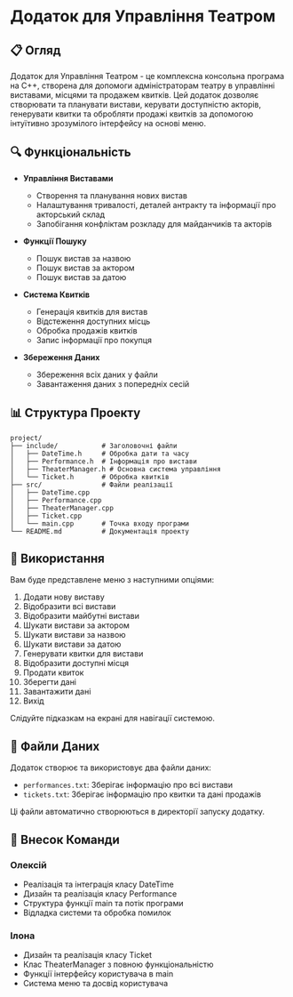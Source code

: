 # Додаток для Управління Театром

## 📋 Огляд

Додаток для Управління Театром - це комплексна консольна програма на C++, створена для допомоги адміністраторам театру в управлінні виставами, місцями та продажем квитків. Цей додаток дозволяє створювати та планувати вистави, керувати доступністю акторів, генерувати квитки та обробляти продажі квитків за допомогою інтуїтивно зрозумілого інтерфейсу на основі меню.

## 🔍 Функціональність

- **Управління Виставами**
  - Створення та планування нових вистав
  - Налаштування тривалості, деталей антракту та інформації про акторський склад
  - Запобігання конфліктам розкладу для майданчиків та акторів

- **Функції Пошуку**
  - Пошук вистав за назвою
  - Пошук вистав за актором
  - Пошук вистав за датою

- **Система Квитків**
  - Генерація квитків для вистав
  - Відстеження доступних місць
  - Обробка продажів квитків
  - Запис інформації про покупця

- **Збереження Даних**
  - Збереження всіх даних у файли
  - Завантаження даних з попередніх сесій

## 📊 Структура Проекту

```
project/
├── include/           # Заголовочні файли
│   ├── DateTime.h     # Обробка дати та часу
│   ├── Performance.h  # Інформація про вистави
│   ├── TheaterManager.h # Основна система управління
│   └── Ticket.h       # Обробка квитків
├── src/               # Файли реалізації
│   ├── DateTime.cpp
│   ├── Performance.cpp
│   ├── TheaterManager.cpp
│   ├── Ticket.cpp
│   └── main.cpp       # Точка входу програми
└── README.md          # Документація проекту
```

## 🚀 Використання

Вам буде представлене меню з наступними опціями:

1. Додати нову виставу
2. Відобразити всі вистави
3. Відобразити майбутні вистави
4. Шукати вистави за актором
5. Шукати вистави за назвою
6. Шукати вистави за датою
7. Генерувати квитки для вистави
8. Відобразити доступні місця
9. Продати квиток
10. Зберегти дані
11. Завантажити дані
0. Вихід

Слідуйте підказкам на екрані для навігації системою.

## 💾 Файли Даних

Додаток створює та використовує два файли даних:
- `performances.txt`: Зберігає інформацію про всі вистави
- `tickets.txt`: Зберігає інформацію про квитки та дані продажів

Ці файли автоматично створюються в директорії запуску додатку.

## 👥 Внесок Команди

### Олексій
- Реалізація та інтеграція класу DateTime
- Дизайн та реалізація класу Performance
- Структура функції main та потік програми
- Відладка системи та обробка помилок

### Ілона
- Дизайн та реалізація класу Ticket
- Клас TheaterManager з повною функціональністю
- Функції інтерфейсу користувача в main
- Система меню та досвід користувача
